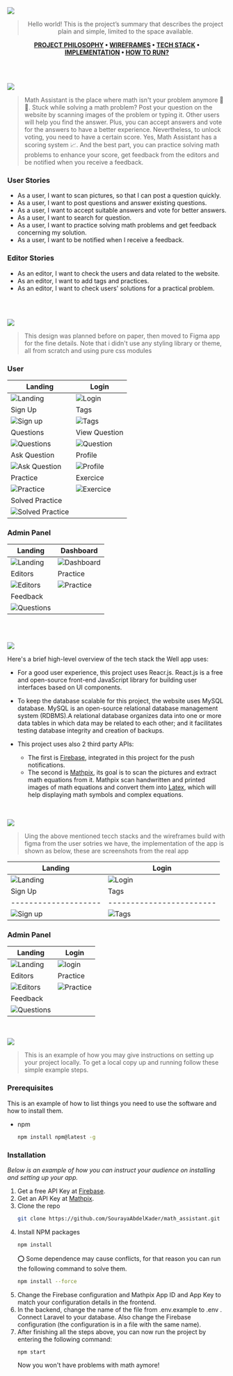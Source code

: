 <img src="./readme/title1.svg"/>

<div align="center">

> Hello world! This is the project’s summary that describes the project plain and simple, limited to the space available.

**[PROJECT PHILOSOPHY](https://github.com/julescript/well_app#-project-philosophy) • [WIREFRAMES](https://github.com/julescript/well_app#-wireframes) • [TECH STACK](https://github.com/julescript/well_app#-tech-stack) • [IMPLEMENTATION](https://github.com/julescript/well_app#-impplementation) • [HOW TO RUN?](https://github.com/julescript/well_app#-how-to-run)**

</div>

<br><br>

<img src="./readme/title2.svg"/>

> Math Assistant is the place where math isn't your problem anymore :blue_book::triangular_ruler:.
> Stuck while solving a math problem? Post your question on the website by scanning images of the problem or typing it. Other users will help you find the answer. Plus, you can accept answers and vote for the answers to have a better experience. Nevertheless, to unlock voting, you need to have a certain score. Yes, Math Assistant has a scoring system :chart_with_upwards_trend:. And the best part, you can practice solving math problems to enhance your score, get feedback from the editors and be notified when you receive a feedback.

### User Stories

- As a user, I want to scan pictures, so that I can post a question quickly.
- As a user, I want to post questions and answer existing questions.
- As a user, I want to accept suitable answers and vote for better answers.
- As a user, I want to search for question.
- As a user, I want to practice solving math problems and get feedback concerning my solution.
- As a user, I want to be notified when I receive a feedback.

### Editor Stories

- As an editor, I want to check the users and data related to the website.
- As an editor, I want to add tags and practices.
- As an editor, I want to check users' solutions for a practical problem.

<br><br>

<img src="./readme/title3.svg"/>

> This design was planned before on paper, then moved to Figma app for the fine details.
> Note that i didn't use any styling library or theme, all from scratch and using pure css modules

### User

| Landing                                 | Login                                 |
| --------------------------------------- | ------------------------------------- |
| ![Landing](./readme/user_home.png)      | ![Login](./readme/user_login.png)     |
| Sign Up                                 | Tags                                  |
| ![Sign up](./readme/user_signup.png)    | ![Tags](./readme/tags.PNG)            |
| Questions                               | View Question                         |
| ![Questions](./readme/questions.PNG)    | ![Question](./readme/question.png)    |
| Ask Question                            | Profile                               |
| ![Ask Question](./readme/ask.PNG)       | ![Profile](./readme/user_profile.png) |
| Practice                                | Exercice                              |
| ![Practice](./readme/practice.PNG)      | ![Exercice](./readme/exercice.PNG)    |
| Solved Practice                         |                                       |
| ![Solved Practice](./readme/solved.PNG) |                                       |

### Admin Panel

| Landing                             | Dashboard                                |
| ----------------------------------- | ---------------------------------------- |
| ![Landing](./readme/admin_home.png) | ![Dashboard](./readme/dashboard.png)     |
| Editors                             | Practice                                 |
| ![Editors](./readme/editors.png)    | ![Practice](./readme/admin_practice.png) |
| Feedback                            |                                          |
| ![Questions](./readme/feedback.png) |                                          |

<br><br>

<img src="./readme/title4.svg"/>

Here's a brief high-level overview of the tech stack the Well app uses:

- For a good user experience, this project uses Reacr.js. React.js is a free and open-source front-end JavaScript library for building user interfaces based on UI components.

- To keep the database scalable for this project, the website uses MySQL database. MySQL is an open-source relational database management system (RDBMS).A relational database organizes data into one or more data tables in which data may be related to each other; and it facilitates testing database integrity and creation of backups.

- This project uses also 2 third party APIs:
  - The first is [Firebase](https://firebase.google.com/), integrated in this project for the push notifications.
  - The second is [Mathpix](https://mathpix.com/), its goal is to scan the pictures and extract math equations from it. Mathpix scan handwritten and printed images of math equations and convert them into [Latex](https://openbase.com/js/react-latex), which will help displaying math symbols and complex equations.

<br><br>
<img src="./readme/title5.svg"/>

> Uing the above mentioned tecch stacks and the wireframes build with figma from the user sotries we have, the implementation of the app is shown as below, these are screenshots from the real app

| Landing              | Login                    |
| -------------------- | ------------------------ |
| ![Landing](./)       | ![Login](./)             |
| Sign Up              | Tags                     |
| -------------------- | ------------------------ |
| ![Sign up](./)       | ![Tags](./)              |

### Admin Panel

| Landing                               | Login                                    |
| ------------------------------------- | ---------------------------------------- |
| ![Landing](./readme/m_admin_home.png) | ![login](./readme/admin_login_gif.gif)   |
| Editors                               | Practice                                 |
| ![Editors](./readme/editors.png)      | ![Practice](./readme/admin_practice.png) |
| Feedback                              |                                          |
| ![Questions](./readme/feedback.png)   |

<br><br>
<img src="./readme/title6.svg"/>

> This is an example of how you may give instructions on setting up your project locally.
> To get a local copy up and running follow these simple example steps.

### Prerequisites

This is an example of how to list things you need to use the software and how to install them.

- npm
  ```sh
  npm install npm@latest -g
  ```

### Installation

_Below is an example of how you can instruct your audience on installing and setting up your app._

1. Get a free API Key at [Firebase](https://firebase.google.com/).
2. Get an API Key at [Mathpix](https://mathpix.com/).
3. Clone the repo
   ```sh
   git clone https://github.com/SourayaAbdelKader/math_assistant.git
   ```
4. Install NPM packages
   ```sh
   npm install
   ```
   :o: Some dependence may cause conflicts, for that reason you can run the following command to solve them.
   ```sh
   npm install --force
   ```
5. Change the Firebase configuration and Mathpix App ID and App Key to match your configuration details in the frontend.
6. In the backend, change the name of the file from .env.example to .env . Connect Laravel to your database. Also change the Firebase configuration (the configuration is in a file with the same name).
7. After finishing all the steps above, you can now run the project by entering the following command:
   ```sh
   npm start
   ```
   Now you won't have problems with math aymore!
